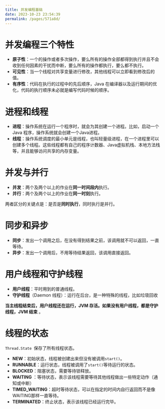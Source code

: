 ```yaml
---
title: 并发编程基础
date: 2023-10-23 23:54:39
permalink: /pages/571a8d/
---
```

# 并发编程三个特性

- **原子性**：一个的操作或者多次操作，要么所有的操作全部都得到执行并且不会收到任何因素的干扰而中断，要么所有的操作都执行，要么都不执行。
- **可见性**：当一个线程对共享变量进行修改，其他线程可以立即看到修改后的值。
- **有序性**：代码在执行的过程中的先后顺序，Java 在编译器以及运行期间的优化，代码的执行顺序未必就是编写代码时候的顺序。



# 进程和线程

- **进程**：操作系统在运行一个程序时，就会为其创建一个进程。比如，启动一个 Java 程序，操作系统就会创建一个Java进程。
- **线程**：操作系统调度的最小单元是线程，也叫轻量级进程，在一个进程里可以创建多个线程。这些线程都有自己的程序计数器、Java虚拟机栈、本地方法栈等，并且能够访问共享的内存变量。



# 并发与并行

- **并发**：两个及两个以上的作业在**同一时间段内**执行。
- **并行**：两个及两个以上的作业在**同一时刻**执行。

两者区分的关键点是：是否是**同时执行**，同时执行是并行。



# 同步和异步

- **同步**：发出一个调用之后，在没有得到结果之前，该调用就不可以返回，一直等待。
- **异步**：发出一个调用后，不用等待结果返回，该调用直接返回。





# 用户线程和守护线程

- **用户线程**：平时用到的普通线程。
- **守护线程**（Daemon 线程）：运行在后台，是一种特殊的线程，比如垃圾回收 



**当主线程结束后，用户线程还在运行，JVM 存活。如果没有用户线程，都是守护线程，JVM 结束** 。





# 线程的状态

`Thread.State `保存了所有线程状态。

- **NEW**：初始状态，线程被创建出来但没有被调用`start()`。
- **RUNNABLE**：运行状态，线程被调用了`start()`等待运行的状态。
- **BLOCKED**：阻塞状态，需要等待锁释放。
- **WAITING** ：等待状态，表示该线程需要等待其他线程做出一些特定动作（通知或中断）
- **TIMED_WAITING**：超时等待状态，可以在指定的时间内自行返回而不是像WAITING那样一直等待。
- **TERMINATED**：终止状态，表示该线程已经运行完毕。









 